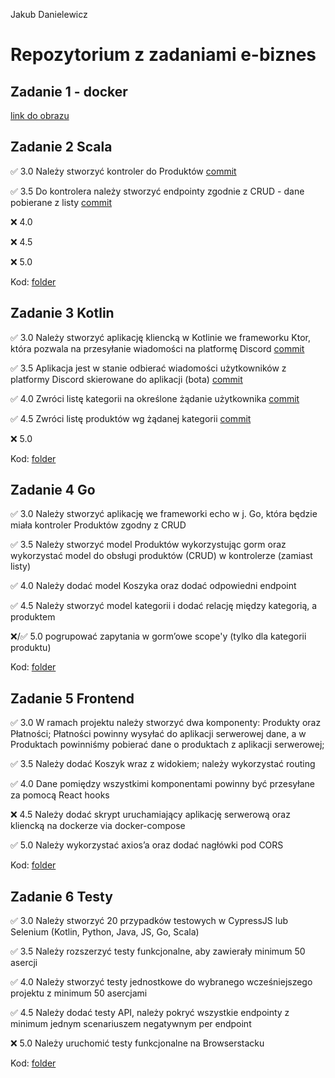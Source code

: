 Jakub Danielewicz
# Repozytorium z zadaniami e-biznes
## Zadanie 1 - docker
[link do obrazu](https://hub.docker.com/repository/docker/jakubduj/zadanie_docker)

## Zadanie 2 Scala

✅ 3.0 Należy stworzyć kontroler do Produktów [commit](https://github.com/Jakub-Danielewicz/ebiznes/tree/c55edaa407432e1bfa9b6c3d1dc0151c3530b2b0)

✅ 3.5 Do kontrolera należy stworzyć endpointy zgodnie z CRUD - dane
pobierane z listy [commit](https://github.com/Jakub-Danielewicz/ebiznes/tree/c55edaa407432e1bfa9b6c3d1dc0151c3530b2b0)

❌ 4.0 

❌ 4.5 

❌ 5.0 

Kod: [folder](https://github.com/Jakub-Danielewicz/ebiznes/tree/master/zadanie_scala)

## Zadanie 3 Kotlin

✅ 3.0 Należy stworzyć aplikację kliencką w Kotlinie we frameworku Ktor,
która pozwala na przesyłanie wiadomości na platformę Discord [commit](https://github.com/Jakub-Danielewicz/ebiznes/commit/071ecefd69e125113b1914dbe1e606c481e64b97)

✅ 3.5 Aplikacja jest w stanie odbierać wiadomości użytkowników z
platformy Discord skierowane do aplikacji (bota) [commit](https://github.com/Jakub-Danielewicz/ebiznes/commit/071ecefd69e125113b1914dbe1e606c481e64b97)

✅ 4.0 Zwróci listę kategorii na określone żądanie użytkownika [commit](https://github.com/Jakub-Danielewicz/ebiznes/commit/071ecefd69e125113b1914dbe1e606c481e64b97)

✅ 4.5 Zwróci listę produktów wg żądanej kategorii [commit](https://github.com/Jakub-Danielewicz/ebiznes/commit/071ecefd69e125113b1914dbe1e606c481e64b97)

❌ 5.0 

Kod: [folder](https://github.com/Jakub-Danielewicz/ebiznes/tree/master/zadanie_kotlin)

## Zadanie 4 Go

✅ 3.0 Należy stworzyć aplikację we frameworki echo w j. Go, która będzie miała kontroler Produktów zgodny z CRUD

✅ 3.5 Należy stworzyć model Produktów wykorzystując gorm oraz wykorzystać model do obsługi produktów (CRUD) w kontrolerze (zamiast listy)

✅ 4.0 Należy dodać model Koszyka oraz dodać odpowiedni endpoint

✅ 4.5 Należy stworzyć model kategorii i dodać relację między kategorią, a produktem

❌/✅ 5.0 pogrupować zapytania w gorm’owe scope'y (tylko dla kategorii produktu)

Kod: [folder](https://github.com/Jakub-Danielewicz/ebiznes/tree/master/zadanie_go)


## Zadanie 5 Frontend

✅ 3.0 W ramach projektu należy stworzyć dwa komponenty: Produkty oraz
Płatności; Płatności powinny wysyłać do aplikacji serwerowej dane, a w
Produktach powinniśmy pobierać dane o produktach z aplikacji
serwerowej;

✅ 3.5 Należy dodać Koszyk wraz z widokiem; należy wykorzystać routing

✅ 4.0 Dane pomiędzy wszystkimi komponentami powinny być przesyłane za
pomocą React hooks

❌ 4.5 Należy dodać skrypt uruchamiający aplikację serwerową oraz
kliencką na dockerze via docker-compose

✅ 5.0 Należy wykorzystać axios’a oraz dodać nagłówki pod CORS

Kod: [folder](https://github.com/Jakub-Danielewicz/ebiznes/tree/master/zadanie_frontend)

## Zadanie 6 Testy

✅ 3.0 Należy stworzyć 20 przypadków testowych w CypressJS lub Selenium
(Kotlin, Python, Java, JS, Go, Scala)

✅ 3.5 Należy rozszerzyć testy funkcjonalne, aby zawierały minimum 50
asercji

✅ 4.0 Należy stworzyć testy jednostkowe do wybranego wcześniejszego
projektu z minimum 50 asercjami

✅ 4.5 Należy dodać testy API, należy pokryć wszystkie endpointy z
minimum jednym scenariuszem negatywnym per endpoint

❌ 5.0 Należy uruchomić testy funkcjonalne na Browserstacku

Kod: [folder](https://github.com/Jakub-Danielewicz/ebiznes/tree/master/zadanie_cypress)
